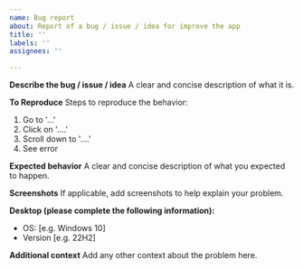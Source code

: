 ```yaml
---
name: Bug report
about: Report of a bug / issue / idea for improve the app
title: ''
labels: ''
assignees: ''

---
```


**Describe the bug / issue / idea**
A clear and concise description of what it is.

**To Reproduce**
Steps to reproduce the behavior:
1. Go to '...'
2. Click on '....'
3. Scroll down to '....'
4. See error

**Expected behavior**
A clear and concise description of what you expected to happen.

**Screenshots**
If applicable, add screenshots to help explain your problem.

**Desktop (please complete the following information):**
 - OS: [e.g. Windows 10]
 - Version [e.g. 22H2]


**Additional context**
Add any other context about the problem here.
